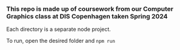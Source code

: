 ### This repo is made up of coursework from our Computer Graphics class at DIS Copenhagen taken Spring 2024

Each directory is a separate node project.

To run, open the desired folder and `npm run`
